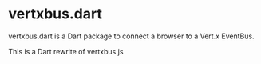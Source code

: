 vertxbus.dart
=============

vertxbus.dart is a Dart package to connect a browser to a Vert.x EventBus.

This is a Dart rewrite of vertxbus.js
